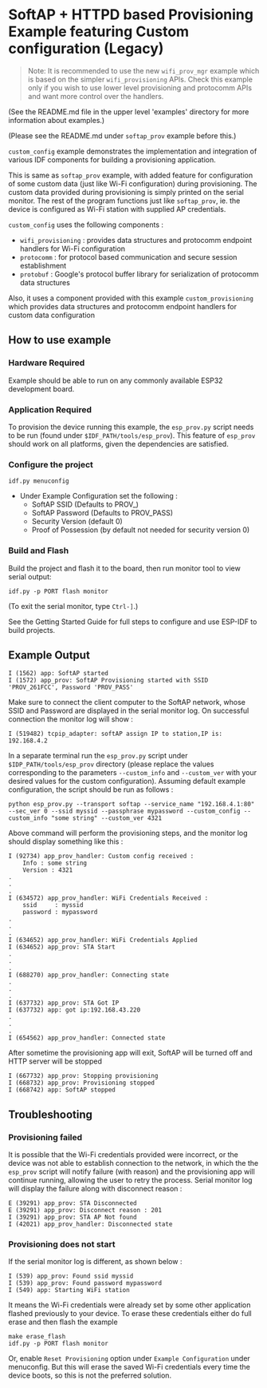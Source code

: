# SoftAP + HTTPD based Provisioning Example featuring Custom configuration (Legacy)

> Note: It is recommended to use the new `wifi_prov_mgr` example which is based on the simpler `wifi_provisioning` APIs. Check this example only if you wish to use lower level provisioning and protocomm APIs and want more control over the handlers.

(See the README.md file in the upper level 'examples' directory for more information about examples.)

(Please see the README.md under `softap_prov` example before this.)

`custom_config` example demonstrates the implementation and integration of various IDF components for building a provisioning application.

This is same as `softap_prov` example, with added feature for configuration of some custom data (just like Wi-Fi configuration) during provisioning. The custom data provided during provisioning is simply printed on the serial monitor. The rest of the program functions just like `softap_prov`, ie. the device is configured as Wi-Fi station with supplied AP credentials.


`custom_config` uses the following components :
* `wifi_provisioning` : provides data structures and protocomm endpoint handlers for Wi-Fi configuration
* `protocomm` : for protocol based communication and secure session establishment
* `protobuf` : Google's protocol buffer library for serialization of protocomm data structures

Also, it uses a component provided with this example `custom_provisioning` which provides data structures and protocomm endpoint handlers for custom data configuration

## How to use example

### Hardware Required

Example should be able to run on any commonly available ESP32 development board.

### Application Required

To provision the device running this example, the `esp_prov.py` script needs to be run (found under `$IDF_PATH/tools/esp_prov`). This feature of `esp_prov` should work on all platforms, given the dependencies are satisfied.

### Configure the project

```
idf.py menuconfig
```

* Under Example Configuration set the following :
    * SoftAP SSID (Defaults to PROV_<MACID>)
    * SoftAP Password (Defaults to PROV_PASS)
    * Security Version (default 0)
    * Proof of Possession (by default not needed for security version 0)

### Build and Flash

Build the project and flash it to the board, then run monitor tool to view serial output:

```
idf.py -p PORT flash monitor
```

(To exit the serial monitor, type ``Ctrl-]``.)

See the Getting Started Guide for full steps to configure and use ESP-IDF to build projects.

## Example Output

```
I (1562) app: SoftAP started
I (1572) app_prov: SoftAP Provisioning started with SSID 'PROV_261FCC', Password 'PROV_PASS'
```

Make sure to connect the client computer to the SoftAP network, whose SSID and Password are displayed in the serial monitor log. On successful connection the monitor log will show :

```
I (519482) tcpip_adapter: softAP assign IP to station,IP is: 192.168.4.2
```

In a separate terminal run the `esp_prov.py` script under `$IDP_PATH/tools/esp_prov` directory (please replace the values corresponding to the parameters `--custom_info` and `--custom_ver` with your desired values for the custom configuration). Assuming default example configuration, the script should be run as follows :

```
python esp_prov.py --transport softap --service_name "192.168.4.1:80" --sec_ver 0 --ssid myssid --passphrase mypassword --custom_config --custom_info "some string" --custom_ver 4321
```

Above command will perform the provisioning steps, and the monitor log should display something like this :

```
I (92734) app_prov_handler: Custom config received :
    Info : some string
    Version : 4321
.
.
.
I (634572) app_prov_handler: WiFi Credentials Received :
    ssid     : myssid
    password : mypassword
.
.
.
I (634652) app_prov_handler: WiFi Credentials Applied
I (634652) app_prov: STA Start
.
.
.
I (688270) app_prov_handler: Connecting state
.
.
.
I (637732) app_prov: STA Got IP
I (637732) app: got ip:192.168.43.220
.
.
.
I (654562) app_prov_handler: Connected state
```

After sometime the provisioning app will exit, SoftAP will be turned off and HTTP server will be stopped

```
I (667732) app_prov: Stopping provisioning
I (668732) app_prov: Provisioning stopped
I (668742) app: SoftAP stopped
```

## Troubleshooting

### Provisioning failed

It is possible that the Wi-Fi credentials provided were incorrect, or the device was not able to establish connection to the network, in which the the `esp_prov` script will notify failure (with reason) and the provisioning app will continue running, allowing the user to retry the process. Serial monitor log will display the failure along with disconnect reason :

```
E (39291) app_prov: STA Disconnected
E (39291) app_prov: Disconnect reason : 201
I (39291) app_prov: STA AP Not found
I (42021) app_prov_handler: Disconnected state
```

### Provisioning does not start

If the serial monitor log is different, as shown below :

```
I (539) app_prov: Found ssid myssid
I (539) app_prov: Found password mypassword
I (549) app: Starting WiFi station
```

It means the Wi-Fi credentials were already set by some other application flashed previously to your device. To erase these credentials either do full erase and then flash the example

```
make erase_flash
idf.py -p PORT flash monitor
```

Or, enable `Reset Provisioning` option under `Example Configuration` under menuconfig. But this will erase the saved Wi-Fi credentials every time the device boots, so this is not the preferred solution.
